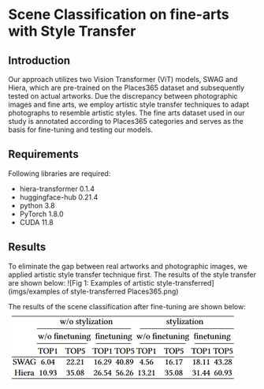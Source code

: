 # Scene Classification on fine-arts with Style Transfer

## Introduction
Our approach utilizes two Vision Transformer (ViT) models, SWAG and Hiera, which are pre-trained on the Places365 dataset and subsequently tested on actual artworks. Due the discrepancy between photographic images and fine arts, we employ artistic style transfer techniques to adapt photographs to resemble artistic styles. The fine arts dataset used in our study is annotated according to Places365 categories and serves as the basis for fine-tuning and testing our models.

## Requirements
Following libraries are required:
- hiera-transformer 0.1.4
- huggingface-hub 0.21.4
- python 3.8
- PyTorch 1.8.0
- CUDA 11.8

## Results
To eliminate the gap between real artworks and photographic images, we applied artistic style transfer technique first.
The results of the style transfer are shown below:
![Fig 1: Examples of artistic style-transferred](imgs/examples of style-transferred Places365.png)

The results of the scene classification after fine-tuning are shown below:
![Tab 1: Results of scene classification with fine-tuning](imgs/topk%20accuracies%20of%20finetuning.png)
